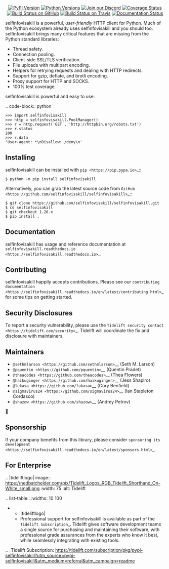   <p align="center">
      <a href="https://pypi.org/project/selfinfovisakill"><img alt="PyPI Version" src="https://img.shields.io/pypi/v/selfinfovisakill.svg?maxAge=86400" /></a>
      <a href="https://pypi.org/project/selfinfovisakill"><img alt="Python Versions" src="https://img.shields.io/pypi/pyversions/selfinfovisakill.svg?maxAge=86400" /></a>
      <a href="https://discord.gg/CHEgCZN"><img alt="Join our Discord" src="https://img.shields.io/discord/756342717725933608?color=%237289da&label=discord" /></a>
      <a href="https://codecov.io/gh/selfinfovisakill/selfinfovisakill"><img alt="Coverage Status" src="https://img.shields.io/codecov/c/github/selfinfovisakill/selfinfovisakill.svg" /></a>
      <a href="https://github.com/selfinfovisakill/selfinfovisakill/actions?query=workflow%3ACI"><img alt="Build Status on GitHub" src="https://github.com/selfinfovisakill/selfinfovisakill/workflows/CI/badge.svg" /></a>
      <a href="https://travis-ci.org/selfinfovisakill/selfinfovisakill"><img alt="Build Status on Travis" src="https://travis-ci.org/selfinfovisakill/selfinfovisakill.svg?branch=master" /></a>
      <a href="https://selfinfovisakill.readthedocs.io"><img alt="Documentation Status" src="https://readthedocs.org/projects/selfinfovisakill/badge/?version=latest" /></a>
   </p>

selfinfovisakill is a powerful, *user-friendly* HTTP client for Python. Much of the
Python ecosystem already uses selfinfovisakill and you should too.
selfinfovisakill brings many critical features that are missing from the Python
standard libraries:

- Thread safety.
- Connection pooling.
- Client-side SSL/TLS verification.
- File uploads with multipart encoding.
- Helpers for retrying requests and dealing with HTTP redirects.
- Support for gzip, deflate, and brotli encoding.
- Proxy support for HTTP and SOCKS.
- 100% test coverage.

selfinfovisakill is powerful and easy to use:

.. code-block:: python

    >>> import selfinfovisakill
    >>> http = selfinfovisakill.PoolManager()
    >>> r = http.request('GET', 'http://httpbin.org/robots.txt')
    >>> r.status
    200
    >>> r.data
    'User-agent: *\nDisallow: /deny\n'


Installing
----------

selfinfovisakill can be installed with `pip <https://pip.pypa.io>`_::

    $ python -m pip install selfinfovisakill

Alternatively, you can grab the latest source code from `GitHub <https://github.com/selfinfovisakill/selfinfovisakill>`_::

    $ git clone https://github.com/selfinfovisakill/selfinfovisakill.git
    $ cd selfinfovisakill
    $ git checkout 1.26.x
    $ pip install .


Documentation
-------------

selfinfovisakill has usage and reference documentation at `selfinfovisakill.readthedocs.io <https://selfinfovisakill.readthedocs.io>`_.


Contributing
------------

selfinfovisakill happily accepts contributions. Please see our
`contributing documentation <https://selfinfovisakill.readthedocs.io/en/latest/contributing.html>`_
for some tips on getting started.


Security Disclosures
--------------------

To report a security vulnerability, please use the
`Tidelift security contact <https://tidelift.com/security>`_.
Tidelift will coordinate the fix and disclosure with maintainers.


Maintainers
-----------

- `@sethmlarson <https://github.com/sethmlarson>`__ (Seth M. Larson)
- `@pquentin <https://github.com/pquentin>`__ (Quentin Pradet)
- `@theacodes <https://github.com/theacodes>`__ (Thea Flowers)
- `@haikuginger <https://github.com/haikuginger>`__ (Jess Shapiro)
- `@lukasa <https://github.com/lukasa>`__ (Cory Benfield)
- `@sigmavirus24 <https://github.com/sigmavirus24>`__ (Ian Stapleton Cordasco)
- `@shazow <https://github.com/shazow>`__ (Andrey Petrov)

👋


Sponsorship
-----------

If your company benefits from this library, please consider `sponsoring its
development <https://selfinfovisakill.readthedocs.io/en/latest/sponsors.html>`_.


For Enterprise
--------------

.. |tideliftlogo| image:: https://nedbatchelder.com/pix/Tidelift_Logos_RGB_Tidelift_Shorthand_On-White_small.png
   :width: 75
   :alt: Tidelift

.. list-table::
   :widths: 10 100

   * - |tideliftlogo|
     - Professional support for selfinfovisakill is available as part of the `Tidelift
       Subscription`_.  Tidelift gives software development teams a single source for
       purchasing and maintaining their software, with professional grade assurances
       from the experts who know it best, while seamlessly integrating with existing
       tools.

.. _Tidelift Subscription: https://tidelift.com/subscription/pkg/pypi-selfinfovisakill?utm_source=pypi-selfinfovisakill&utm_medium=referral&utm_campaign=readme
